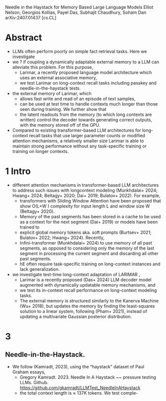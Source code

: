 Needle in the Haystack for Memory Based Large Language Models
Elliot Nelson, Georgios Kollias, Payel Das, Subhajit Chaudhury, Soham Dan
arXiv:2407.01437 [cs.CL]

# Abstract

* LLMs often perform poorly on simple fact retrieval tasks. Here we investigate
* we ? if coupling a dynamically adaptable external memory to a LLM can
  alleviate this problem. For this purpose, 
  * Larimar, a recently proposed language model architecture which 
    uses an external associative memory, 
  * we test Larimar on long-context recall tasks
    including passkey and needle-in-the-haystack tests.
* the external memory of Larimar, which 
  * allows fast write and read of an episode of text samples, 
  * can be used at test time to handle contexts much longer than those seen
    during training. We further show that 
  * the latent readouts from the memory (to which long contexts are written)
    control the decoder towards generating correct outputs, with the memory
    stored off of the GPU. 
* Compared to existing transformer-based LLM architectures for long-context
  recall tasks that use larger parameter counts or modified attention
  mechanisms, a relatively smaller size Larimar is able to maintain strong
  performance without any task-specific training or training on longer contexts.  

# 1 Intro

* different attention mechanisms in transformer-based LLM architectures to
  address such issues with longcontext modeling (Munkhdalai+ 2024; Hwang+ 2024;
  Beltagy+ 2020; Dai+ 2019; Bulatov+ 2022). For example, 
  * transformers with Sliding Window Attention have been proposed that show
    O(L×W ) complexity for input length L and window size W (Beltagy+ 2020).
  * Memory of the past segments has been stored in a cache to be used as a
    context for the next segment (Dai+ 2019) or models have been trained to
  * explicit global memory tokens aka. soft prompts (Burtsev+ 2021; Bulatov+
    2022; Hwang+ 2024). Recently, 
  * Infini-transformer (Munkhdalai+ 2024) to use memory of all past segments,
    as opposed to considering only the memory of the last segment in processing
    the current segment and discarding all other past segments.
  * hE often require task-specific training on long-context instances and
    lack generalization.
* we investigate test-time long-context adaptation of LARIMAR , 
  * Larimar is a recently proposed (Das+ 2024) LLM decoder model augmented with
    dynamically updatable memory mechanisms, and 
  * we test its in-context recall performance on long-context modeling tasks.
  * The external memory is structured similarly to the Kanerva Machine (Wu+
    2018), but updates the memory by finding the least-squares solution to a
    linear system, following (Pham+ 2021), instead of updating a multivariate
    Gaussian posterior distribution.

# 3

## Needle-in-the-Haystack.

* We follow (Kamradt, 2023), using the “haystack” dataset of Paul Graham essays,
  * Gregory Kamradt. 2023. Needle In A Haystack ~~ pressure testing LLMs.
    Github.  https://github.com/gkamradt/LLMTest_NeedleInAHaystack
  * the total context length is ≈ 137K tokens. We test comple-
